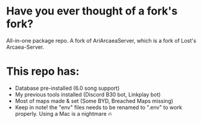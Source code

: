 # Have you ever thought of a fork's fork?
All-in-one package repo. A fork of AriArcaeaServer, which is a fork of Lost's Arcaea-Server.
 
# This repo has:
- Database pre-installed (6.0 song support)
- My previous tools installed (Discord B30 bot, Linkplay bot)
- Most of maps made & set (Some BYD, Breached Maps missing)
- Keep in note! the "env" files needs to be renamed to ".env" to work properly. Using a Mac is a nightmare 🔥
